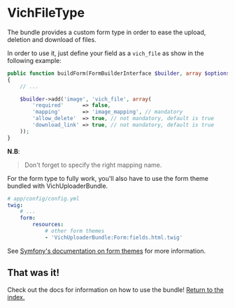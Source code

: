 VichFileType
============

The bundle provides a custom form type in order to ease the upload, deletion and
download of files.

In order to use it, just define your field as a `vich_file` as show in the
following example:

```php
public function buildForm(FormBuilderInterface $builder, array $options)
{
    // ...

    $builder->add('image', 'vich_file', array(
        'required'      => false,
        'mapping'       => 'image_mapping', // mandatory
        'allow_delete'  => true, // not mandatory, default is true
        'download_link' => true, // not mandatory, default is true
    ));
}
```

**N.B**:

> Don't forget to specify the right mapping name.


For the form type to fully work, you'll also have to use the form theme bundled
with VichUploaderBundle.

```yaml
# app/config/config.yml
twig:
    # ...
    form:
        resources:
            # other form themes
            - 'VichUploaderBundle:Form:fields.html.twig'
```

See [Symfony's documentation on form themes](http://symfony.com/doc/current/cookbook/form/form_customization.html#form-theming)
for more information.


## That was it!

Check out the docs for information on how to use the bundle! [Return to the
index.](../index.md)
